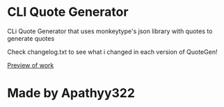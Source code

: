 # CLI Quote Generator

CLi Quote Generator that uses monkeytype's json library with quotes to generate quotes

Check changelog.txt to see what i changed in each version of QuoteGen! 

[Preview of work](https://streamable.com/j1fat8)
# Made by Apathyy322
